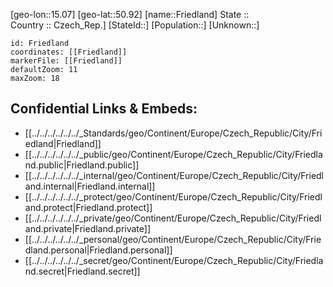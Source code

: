 ﻿---
location: [50.92,15.07] 
mapzoom: [7,12] 
mapmarker: city 
type: City
tags:
- geo/City


SpocWebEntityId: 30281
isDeleted: false
confidential: public

---
[geo-lon::15.07] 
[geo-lat::50.92] 
[name::Friedland] 
State ::  
Country :: Czech_Rep.] 
[StateId::] 
[Population::] 
[Unknown::] 


```leaflet
id: Friedland
coordinates: [[Friedland]] 
markerFile: [[Friedland]] 
defaultZoom: 11 
maxZoom: 18
```


## Confidential Links & Embeds: 
- [[../../../../../../_Standards/geo/Continent/Europe/Czech_Republic/City/Friedland|Friedland]] 
- [[../../../../../../_public/geo/Continent/Europe/Czech_Republic/City/Friedland.public|Friedland.public]] 
- [[../../../../../../_internal/geo/Continent/Europe/Czech_Republic/City/Friedland.internal|Friedland.internal]] 
- [[../../../../../../_protect/geo/Continent/Europe/Czech_Republic/City/Friedland.protect|Friedland.protect]] 
- [[../../../../../../_private/geo/Continent/Europe/Czech_Republic/City/Friedland.private|Friedland.private]] 
- [[../../../../../../_personal/geo/Continent/Europe/Czech_Republic/City/Friedland.personal|Friedland.personal]] 
- [[../../../../../../_secret/geo/Continent/Europe/Czech_Republic/City/Friedland.secret|Friedland.secret]] 
